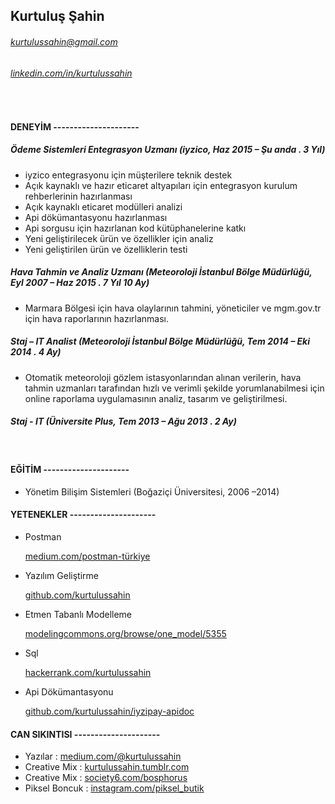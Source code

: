 ## Kurtuluş Şahin
###### kurtulussahin@gmail.com
###### [linkedin.com/in/kurtulussahin](https://www.linkedin.com/in/kurtulussahin "Linkedin")
<br />

#### DENEYİM --------------------- 	

##### Ödeme Sistemleri Entegrasyon Uzmanı (iyzico, Haz 2015 – Şu anda . 3 Yıl)
* iyzico entegrasyonu için müşterilere teknik destek
* Açık kaynaklı ve hazır eticaret altyapıları için entegrasyon kurulum rehberlerinin hazırlanması
* Açık kaynaklı eticaret modülleri analizi
* Api dökümantasyonu hazırlanması
* Api sorgusu için hazırlanan kod kütüphanelerine katkı
* Yeni geliştirilecek ürün ve özellikler için analiz
* Yeni geliştirilen ürün ve özelliklerin testi

##### Hava Tahmin ve Analiz Uzmanı (Meteoroloji İstanbul Bölge Müdürlüğü, Eyl 2007 – Haz 2015 . 7 Yıl 10 Ay)

* Marmara Bölgesi için hava olaylarının tahmini, yöneticiler ve mgm.gov.tr için hava raporlarının hazırlanması.

##### Staj – IT Analist (Meteoroloji İstanbul Bölge Müdürlüğü, Tem 2014 – Eki 2014 . 4 Ay)

* Otomatik meteoroloji gözlem istasyonlarından alınan verilerin, hava tahmin uzmanları tarafından hızlı ve verimli şekilde yorumlanabilmesi için online raporlama uygulamasının analiz, tasarım ve geliştirilmesi.

##### Staj - IT (Üniversite Plus, Tem 2013 – Ağu 2013 . 2 Ay) 
<br />

#### EĞİTİM     ---------------------	

* Yönetim Bilişim Sistemleri (Boğaziçi Üniversitesi, 2006 –2014)

#### YETENEKLER  ---------------------	
* Postman

  [medium.com/postman-türkiye](https://www.medium.com/postman-t%C3%BCrkiye "Medium")
* Yazılım Geliştirme

  [github.com/kurtulussahin](https://www.github.com/kurtulussahin "Github")
* Etmen Tabanlı Modelleme

  [modelingcommons.org/browse/one_model/5355](http://www.modelingcommons.org/browse/one_model/5355 "Modelling Commons")
* Sql

  [hackerrank.com/kurtulussahin](https://www.hackerrank.com/kurtulussahin "Hackerrank")
* Api Dökümantasyonu

  [github.com/kurtulussahin/iyzipay-apidoc](https://www.github.com/kurtulussahin/iyzipay-apidoc "Github")

#### CAN SIKINTISI  ---------------------	
* Yazılar		    : [medium.com/@kurtulussahin](https://www.medium.com/@kurtulussahin "Medium")
* Creative Mix	: [kurtulussahin.tumblr.com](http://www.kurtulussahin.tumblr.com "Tumblr")
* Creative Mix	: [society6.com/bosphorus](https://www.society6.com/bosphorus "Society6")
* Piksel Boncuk	: [instagram.com/piksel_butik](https://www.instagram.com/piksel_butik "Tumblr")
